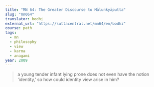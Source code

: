 ```yaml
---
title: "MN 64: The Greater Discourse to Mālunkyāputta"
slug: "mn064"
translator: bodhi
external_url: "https://suttacentral.net/mn64/en/bodhi"
course: path
tags:
  - mn
  - philosophy
  - view
  - karma
  - anagami
year: 2009
---
```


> a young tender infant lying prone does not even have the notion ‘identity,’ so how could identity view arise in him?
